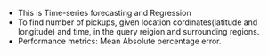 * This is Time-series forecasting and Regression
* To find number of pickups, given location cordinates(latitude and longitude) and time, in the query reigion and surrounding regions.
* Performance metrics:  Mean Absolute percentage error.
